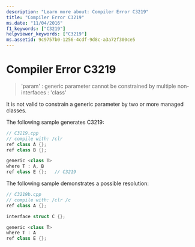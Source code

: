 ```yaml
---
description: "Learn more about: Compiler Error C3219"
title: "Compiler Error C3219"
ms.date: "11/04/2016"
f1_keywords: ["C3219"]
helpviewer_keywords: ["C3219"]
ms.assetid: 9c9757b0-1256-4cdf-9d8c-a3a72f300ce5
---
```

# Compiler Error C3219

> 'param' : generic parameter cannot be constrained by multiple non-interfaces : 'class'

It is not valid to constrain a generic parameter by two or more managed classes.

The following sample generates C3219:

```cpp
// C3219.cpp
// compile with: /clr
ref class A {};
ref class B {};

generic <class T>
where T : A, B
ref class E {};   // C3219
```

The following sample demonstrates a possible resolution:

```cpp
// C3219b.cpp
// compile with: /clr /c
ref class A {};

interface struct C {};

generic <class T>
where T : A
ref class E {};
```
